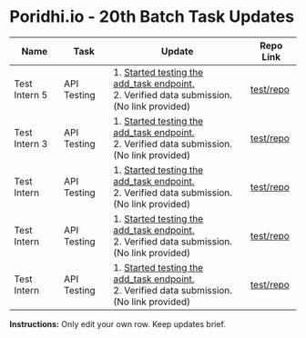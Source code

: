# Poridhi.io - 20th Batch Task Updates

<!-- DYNAMIC_TABLE_START -->
| Name | Task | Update | Repo Link |
| --- | --- | --- | --- |
| Test Intern 5 | API Testing | 1. [Started testing the add_task endpoint.](http://example.com/update1)<br>2. Verified data submission. (No link provided) | [test/repo](http://github.com/test/repo) |
| Test Intern 3 | API Testing | 1. [Started testing the add_task endpoint.](http://example.com/update1)<br>2. Verified data submission. (No link provided) | [test/repo](http://github.com/test/repo) |
| Test Intern | API Testing | 1. [Started testing the add_task endpoint.](http://example.com/update1)<br>2. Verified data submission. (No link provided) | [test/repo](http://github.com/test/repo) |
| Test Intern | API Testing | 1. [Started testing the add_task endpoint.](http://example.com/update1)<br>2. Verified data submission. (No link provided) | [test/repo](http://github.com/test/repo) |
| Test Intern | API Testing | 1. [Started testing the add_task endpoint.](http://example.com/update1)<br>2. Verified data submission. (No link provided) | [test/repo](http://github.com/test/repo) |
<!-- DYNAMIC_TABLE_END -->

**Instructions:** Only edit your own row. Keep updates brief.
